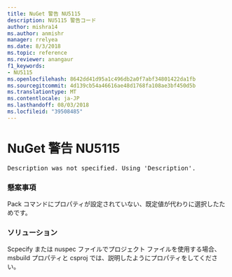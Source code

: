 ```yaml
---
title: NuGet 警告 NU5115
description: NU5115 警告コード
author: mishra14
ms.author: anmishr
manager: rrelyea
ms.date: 8/3/2018
ms.topic: reference
ms.reviewer: anangaur
f1_keywords:
- NU5115
ms.openlocfilehash: 8642dd41d95a1c496db2a0f7abf34801422da1fb
ms.sourcegitcommit: 4d139cb54a46616ae48d1768fa108ae3bf450d5b
ms.translationtype: MT
ms.contentlocale: ja-JP
ms.lasthandoff: 08/03/2018
ms.locfileid: "39508485"
---
```

# <a name="nuget-warning-nu5115"></a>NuGet 警告 NU5115
<pre>Description was not specified. Using 'Description'.</pre>

### <a name="issue"></a>懸案事項

Pack コマンドにプロパティが設定されていない、既定値が代わりに選択したためです。


### <a name="solution"></a>ソリューション

Scpecify または nuspec ファイルでプロジェクト ファイルを使用する場合、msbuild プロパティと csproj では、説明したようにプロパティをしてください。

